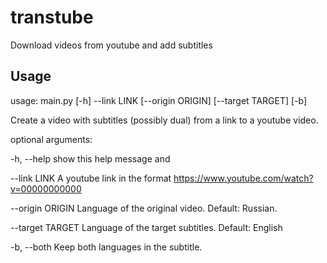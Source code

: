 # transtube
Download videos from youtube and add subtitles


## Usage

usage: main.py [-h] --link LINK [--origin ORIGIN] [--target TARGET] [-b]

Create a video with subtitles (possibly dual) from a link to a youtube video.

optional arguments:

  -h, --help       show this help message and 
  
  --link LINK      A youtube link in the format https://www.youtube.com/watch?v=00000000000

  --origin ORIGIN  Language of the original video. Default: Russian.

  --target TARGET  Language of the target subtitles. Default: English
  
  -b, --both       Keep both languages in the subtitle.